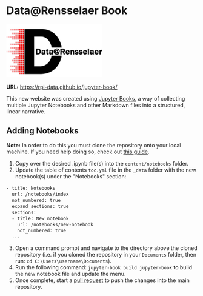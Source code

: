 # Data@Rensselaer Book
<img src="content/images/logo/data-rpi_logo.jpg" alt="Data@Rensselaer" width="50%">

**URL:** https://rpi-data.github.io/jupyter-book/

This new website was created using [Jupyter Books](https://jupyter.org/jupyter-book/intro.html), a way of collecting multiple Jupyter Notebooks and other Markdown files into a structured, linear narrative.

## Adding Notebooks
**Note:** In order to do this you must clone the repository onto your local machine. If you need help doing so, check out [this guide](https://help.github.com/en/articles/cloning-a-repository).
1. Copy over the desired .ipynb file(s) into the `content/notebooks` folder.
2. Update the table of contents `toc.yml` file in the `_data` folder with the new notebook(s) under the "Notebooks" section:
```
- title: Notebooks
  url: /notebooks/index
  not_numbered: true
  expand_sections: true
  sections:
  - title: New notebook
    url: /notebooks/new-notebook
    not_numbered: true
  ...
 ```
3. Open a command prompt and navigate to the directory above the cloned repository (i.e. if you cloned the repository in your `Documents` folder, then run: `cd C:\Users\username\Documents`).
4. Run the following command: `jupyter-book build jupyter-book` to build the new notebook file and update the menu.
5. Once complete, start a [pull request](https://help.github.com/en/articles/creating-a-pull-request) to push the changes into the main repository.
